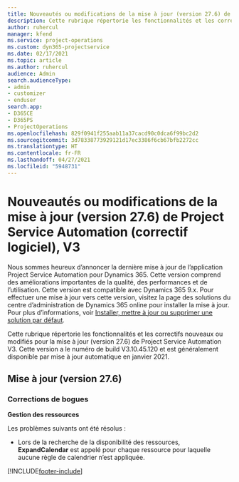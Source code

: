 ```yaml
---
title: Nouveautés ou modifications de la mise à jour (version 27.6) de Project Service Automation (correctif logiciel), V3
description: Cette rubrique répertorie les fonctionnalités et les correctifs disponibles pour la mise à jour (version 27.6), correctif logiciel, V3 de Project Service Automation.
author: ruhercul
manager: kfend
ms.service: project-operations
ms.custom: dyn365-projectservice
ms.date: 02/17/2021
ms.topic: article
ms.author: ruhercul
audience: Admin
search.audienceType:
- admin
- customizer
- enduser
search.app:
- D365CE
- D365PS
- ProjectOperations
ms.openlocfilehash: 829f0941f255aab11a37cacd90c0dca6f99bc2d2
ms.sourcegitcommit: 3d78338773929121d17ec3386f6cb67bfb2272cc
ms.translationtype: HT
ms.contentlocale: fr-FR
ms.lasthandoff: 04/27/2021
ms.locfileid: "5948731"
---
```

# <a name="whats-new-or-changed-in-project-service-automation-update-release-276-v3"></a>Nouveautés ou modifications de la mise à jour (version 27.6) de Project Service Automation (correctif logiciel), V3

Nous sommes heureux d’annoncer la dernière mise à jour de l’application Project Service Automation pour Dynamics 365. Cette version comprend des améliorations importantes de la qualité, des performances et de l’utilisation. Cette version est compatible avec Dynamics 365 9.x. Pour effectuer une mise à jour vers cette version, visitez la page des solutions du centre d’administration de Dynamics 365 online pour installer la mise à jour. Pour plus d’informations, voir [Installer, mettre à jour ou supprimer une solution par défaut](/power-platform/admin/install-remove-preferred-solution).

Cette rubrique répertorie les fonctionnalités et les correctifs nouveaux ou modifiés pour la mise à jour (version 27.6) de Project Service Automation V3. Cette version a le numéro de build V3.10.45.120 et est généralement disponible par mise à jour automatique en janvier 2021.

## <a name="update-release-276"></a>Mise à jour (version 27.6)

### <a name="bug-fixes"></a>Corrections de bogues


**Gestion des ressources**

Les problèmes suivants ont été résolus :

- Lors de la recherche de la disponibilité des ressources, **ExpandCalendar** est appelé pour chaque ressource pour laquelle aucune règle de calendrier n’est appliquée.


[!INCLUDE[footer-include](../includes/footer-banner.md)]